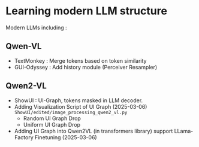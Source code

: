 # Learning modern LLM structure 

Modern LLMs including : 

## Qwen-VL

- TextMonkey : Merge tokens based on token similarity
- GUI-Odyssey : Add history module (Perceiver Resampler)

## Qwen2-VL

- ShowUI : UI-Graph, tokens masked in LLM decoder.
- Adding Visualization Script of UI Graph (2025-03-06) `ShowUI/edited/image_processing_qwen2_vl.py`
  - Random UI Graph Drop
  - Uniform UI Graph Drop
- Adding UI Graph into Qwen2VL (in transformers library) support LLama-Factory Finetuning (2025-03-06)
